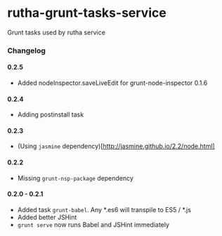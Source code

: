 rutha-grunt-tasks-service
=========================

Grunt tasks used by rutha service

### Changelog

#### 0.2.5

* Added nodeInspector.saveLiveEdit for grunt-node-inspector 0.1.6

#### 0.2.4

* Adding postinstall task

#### 0.2.3

* (Using `jasmine` dependency)[http://jasmine.github.io/2.2/node.html]

#### 0.2.2

* Missing `grunt-nsp-package` dependency

#### 0.2.0 - 0.2.1

* Added task `grunt-babel`. Any *.es6 will transpile to ES5 / *.js
* Added better JSHint
* `grunt serve` now runs Babel and JSHint immediately